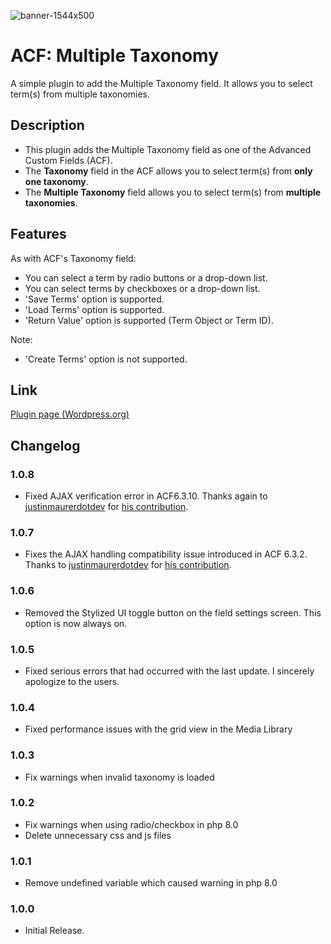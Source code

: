 ![banner-1544x500](https://user-images.githubusercontent.com/47914904/125542624-2fb488c8-fee9-43f2-a1bc-626cb6b0b4d6.png)

# ACF: Multiple Taxonomy

A simple plugin to add the Multiple Taxonomy field. It allows you to select term(s) from multiple taxonomies.

## Description

- This plugin adds the Multiple Taxonomy field as one of the Advanced Custom Fields (ACF).
- The **Taxonomy** field in the ACF allows you to select term(s) from **only one taxonomy**.
- The **Multiple Taxonomy** field allows you to select term(s) from **multiple taxonomies**.

## Features

As with ACF's Taxonomy field:
- You can select a term by radio buttons or a drop-down list.
- You can select terms by checkboxes or a drop-down list.
- 'Save Terms' option is supported.
- 'Load Terms' option is supported.
- 'Return Value' option is supported (Term Object or Term ID).

Note:
- 'Create Terms' option is not supported.

## Link

[Plugin page (Wordpress.org)](https://wordpress.org/plugins/acf-multiple-taxonomy/)

## Changelog
### 1.0.8
- Fixed AJAX verification error in ACF6.3.10. Thanks again to [justinmaurerdotdev](https://github.com/justinmaurerdotdev) for [his contribution](https://github.com/game-ryo/acf-multiple-taxonomy/pull/6).
### 1.0.7
- Fixes the AJAX handling compatibility issue introduced in ACF 6.3.2. Thanks to [justinmaurerdotdev](https://github.com/justinmaurerdotdev) for [his contribution](https://github.com/game-ryo/acf-multiple-taxonomy/pull/5).
### 1.0.6
- Removed the Stylized UI toggle button on the field settings screen. This option is now always on.
### 1.0.5
- Fixed serious errors that had occurred with the last update. I sincerely apologize to the users.
### 1.0.4
- Fixed performance issues with the grid view in the Media Library
### 1.0.3
- Fix warnings when invalid taxonomy is loaded
### 1.0.2
- Fix warnings when using radio/checkbox in php 8.0
- Delete unnecessary css and js files
### 1.0.1
- Remove undefined variable which caused warning in php 8.0
### 1.0.0
- Initial Release.
